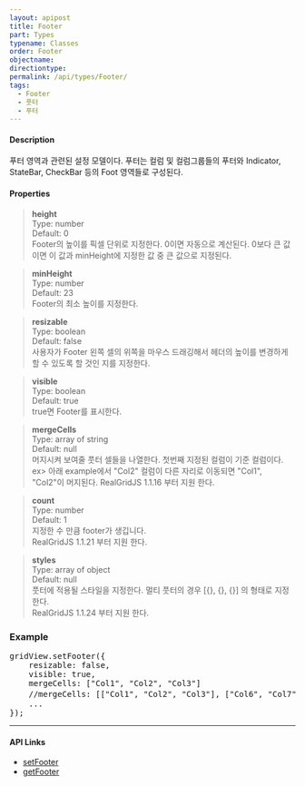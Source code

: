 ```yaml
---
layout: apipost
title: Footer
part: Types
typename: Classes
order: Footer
objectname: 
directiontype: 
permalink: /api/types/Footer/
tags:
  - Footer
  - 풋터
  - 푸터 
---
```


#### Description

 푸터 영역과 관련된 설정 모델이다. 푸터는 컬럼 및 컬럼그룹들의 푸터와 Indicator, StateBar, CheckBar 등의 Foot 영역들로 구성된다.

#### Properties

> **height**  
> Type: number  
> Default: 0  
> Footer의 높이를 픽셀 단위로 지정한다. 0이면 자동으로 계산된다. 0보다 큰 값이면 이 값과 minHeight에 지정한 값 중 큰 값으로 지정된다.

> **minHeight**  
> Type: number  
> Default: 23  
> Footer의 최소 높이를 지정한다.  

> **resizable**  
> Type: boolean   
> Default: false  
> 사용자가 Footer 왼쪽 셀의 위쪽을 마우스 드래깅해서 헤더의 높이를 변경하게 할 수 있도록 할 것인 지를 지정한다.

> **visible**  
> Type: boolean   
> Default: true     
> true면 Footer를 표시한다.  

> **mergeCells**  
> Type: array of string   
> Default: null     
> 머지시켜 보여줄 풋터 셀들을 나열한다. 첫번째 지정된 컬럼이 기준 컬럼이다. 
> ex> 아래 example에서 "Col2" 컬럼이 다른 자리로 이동되면 "Col1", "Col2"이 머지된다.
> RealGridJS 1.1.16 부터 지원 한다.

> **count**  
> Type: number   
> Default: 1     
> 지정한 수 만큼 footer가 생깁니다.  
> RealGridJS 1.1.21 부터 지원 한다.  

> **styles**  
> Type: array of object   
> Default: null     
> 풋터에 적용될 스타일을 지정한다. 멀티 풋터의 경우 [{}, {}, {}] 의 형태로 지정한다.    
> RealGridJS 1.1.24 부터 지원 한다.  


### Example  

<pre class="prettyprint">
gridView.setFooter({
    resizable: false,
    visible: true,
    mergeCells: ["Col1", "Col2", "Col3"]
    //mergeCells: [["Col1", "Col2", "Col3"], ["Col6", "Col7"]] //이런 형태도 가능하다.
    ...
});
</pre>

---

#### API Links

* [setFooter](/api/GridBase/setFooter/)  
* [getFooter](/api/GridBase/getFooter/)  
